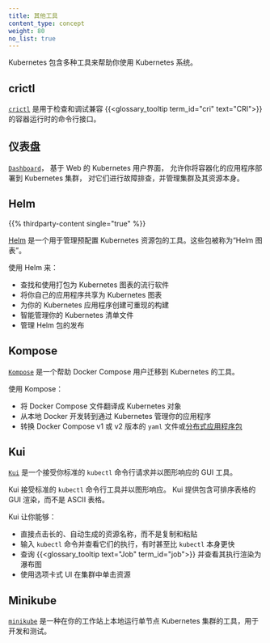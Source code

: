 ```yaml
---
title: 其他工具
content_type: concept
weight: 80
no_list: true
---
```


<!-- 
title: Other Tools
reviewers:
- janetkuo
content_type: concept
weight: 80
no_list: true
-->

<!-- overview -->
<!-- 
Kubernetes contains several tools to help you work with the Kubernetes system.
-->
Kubernetes 包含多种工具来帮助你使用 Kubernetes 系统。


<!-- body -->

<!--  
[`crictl`](https://github.com/kubernetes-sigs/cri-tools) is a command-line
interface for inspecting and debugging {{<glossary_tooltip term_id="cri" text="CRI">}}-compatible
container runtimes.
-->
## crictl

[`crictl`](https://github.com/kubernetes-sigs/cri-tools)
是用于检查和调试兼容 {{<glossary_tooltip term_id="cri" text="CRI">}} 的容器运行时的命令行接口。

<!-- 
## Dashboard

[`Dashboard`](/docs/tasks/access-application-cluster/web-ui-dashboard/), the web-based user interface of Kubernetes, allows you to deploy containerized applications
to a Kubernetes cluster, troubleshoot them, and manage the cluster and its resources itself.
-->
## 仪表盘

[`Dashboard`](/zh/docs/tasks/access-application-cluster/web-ui-dashboard/)，
基于 Web 的 Kubernetes 用户界面，
允许你将容器化的应用程序部署到 Kubernetes 集群，
对它们进行故障排查，并管理集群及其资源本身。

<!-- 
## Helm

[Helm](https://helm.sh/) is a tool for managing packages of pre-configured
Kubernetes resources. These packages are known as _Helm charts_.
-->
## Helm
{{% thirdparty-content single="true" %}}

[Helm](https://helm.sh/)
是一个用于管理预配置 Kubernetes 资源包的工具。这些包被称为“Helm 图表”。

<!-- 
Use Helm to:

* Find and use popular software packaged as Kubernetes charts
* Share your own applications as Kubernetes charts
* Create reproducible builds of your Kubernetes applications
* Intelligently manage your Kubernetes manifest files
* Manage releases of Helm packages
-->
使用 Helm 来：

* 查找和使用打包为 Kubernetes 图表的流行软件
* 将你自己的应用程序共享为 Kubernetes 图表
* 为你的 Kubernetes 应用程序创建可重现的构建
* 智能管理你的 Kubernetes 清单文件
* 管理 Helm 包的发布

<!-- 
## Kompose

[`Kompose`](https://github.com/kubernetes/kompose) is a tool to help Docker Compose users move to Kubernetes.
-->
## Kompose

[`Kompose`](https://github.com/kubernetes/kompose)
是一个帮助 Docker Compose 用户迁移到 Kubernetes 的工具。

<!-- 
Use Kompose to:

* Translate a Docker Compose file into Kubernetes objects
* Go from local Docker development to managing your application via Kubernetes
* Convert v1 or v2 Docker Compose `yaml` files or [Distributed Application Bundles](https://docs.docker.com/compose/bundles/)
-->

使用 Kompose：

* 将 Docker Compose 文件翻译成 Kubernetes 对象
* 从本地 Docker 开发转到通过 Kubernetes 管理你的应用程序
* 转换 Docker Compose v1 或 v2 版本的 `yaml` 文件或[分布式应用程序包](https://docs.docker.com/compose/bundles/)

## Kui

<!--
[`Kui`](https://github.com/kubernetes-sigs/kui) is a GUI tool that takes your normal
`kubectl` command line requests and responds with graphics.
-->
[`Kui`](https://github.com/kubernetes-sigs/kui)
是一个接受你标准的 `kubectl` 命令行请求并以图形响应的 GUI 工具。

<!--
Kui takes the normal `kubectl` command line requests and responds with graphics. Instead 
of ASCII tables, Kui provides a GUI rendering with tables that you can sort.
-->
Kui 接受标准的 `kubectl` 命令行工具并以图形响应。
Kui 提供包含可排序表格的 GUI 渲染，而不是 ASCII 表格。

<!--
Kui lets you:

* Directly click on long, auto-generated resource names instead of copying and pasting
* Type in `kubectl` commands and see them execute, even sometimes faster than `kubectl` itself
* Query a {{< glossary_tooltip text="Job" term_id="job">}} and see its execution rendered
  as a waterfall diagram
* Click through resources in your cluster using a tabbed UI 
-->
Kui 让你能够：

* 直接点击长的、自动生成的资源名称，而不是复制和粘贴
* 输入 `kubectl` 命令并查看它们的执行，有时甚至比 `kubectl` 本身更快
* 查询 {{<glossary_tooltip text="Job" term_id="job">}} 并查看其执行渲染为瀑布图
* 使用选项卡式 UI 在集群中单击资源

## Minikube

<!--
[`minikube`](https://minikube.sigs.k8s.io/docs/) is a tool that
runs a single-node Kubernetes cluster locally on your workstation for
development and testing purposes.
-->
[`minikube`](https://minikube.sigs.k8s.io/docs/)
是一种在你的工作站上本地运行单节点 Kubernetes 集群的工具，用于开发和测试。